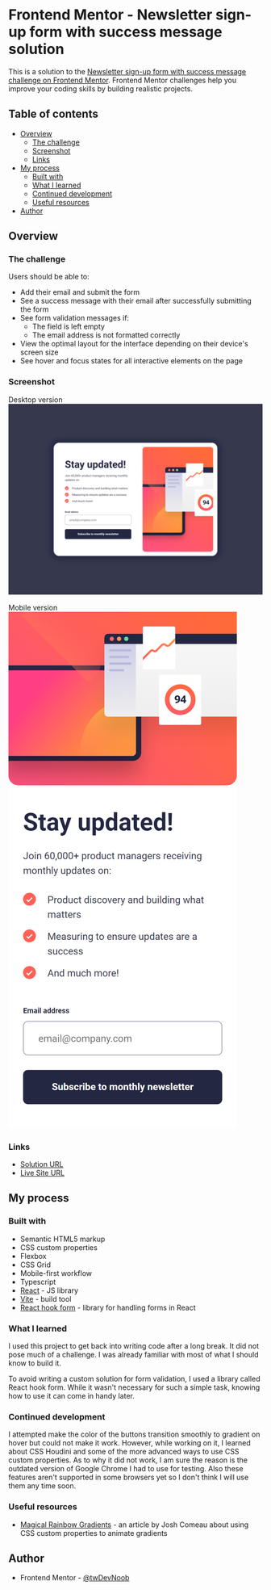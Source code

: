 # Frontend Mentor - Newsletter sign-up form with success message solution

This is a solution to the [Newsletter sign-up form with success message challenge on Frontend Mentor](https://www.frontendmentor.io/challenges/newsletter-signup-form-with-success-message-3FC1AZbNrv). Frontend Mentor challenges help you improve your coding skills by building realistic projects.

## Table of contents

-   [Overview](#overview)
    -   [The challenge](#the-challenge)
    -   [Screenshot](#screenshot)
    -   [Links](#links)
-   [My process](#my-process)
    -   [Built with](#built-with)
    -   [What I learned](#what-i-learned)
    -   [Continued development](#continued-development)
    -   [Useful resources](#useful-resources)
-   [Author](#author)

## Overview

### The challenge

Users should be able to:

-   Add their email and submit the form
-   See a success message with their email after successfully submitting the form
-   See form validation messages if:
    -   The field is left empty
    -   The email address is not formatted correctly
-   View the optimal layout for the interface depending on their device's screen size
-   See hover and focus states for all interactive elements on the page

### Screenshot

Desktop version ![](./src/assets/images/screenshots/screenshot-desktop.png)

Mobile version ![](./src/assets/images/screenshots/screenshot-mobile.png)

### Links

-   [Solution URL](https://github.com/c0dehamster/newsletter-sign-up-with-success-message)
-   [Live Site URL](https://newsletter-sign-up-with-success-message-59r2.vercel.app/)

## My process

### Built with

-   Semantic HTML5 markup
-   CSS custom properties
-   Flexbox
-   CSS Grid
-   Mobile-first workflow
-   Typescript
-   [React](https://reactjs.org/) - JS library
-   [Vite](https://vitejs.dev/) - build tool
-   [React hook form](https://react-hook-form.com/) - library for handling forms in React

### What I learned

I used this project to get back into writing code after a long break. It did not pose much of a challenge. I was already familiar with most of what I should know to build it.

To avoid writing a custom solution for form validation, I used a library called React hook form. While it wasn't necessary for such a simple task, knowing how to use it can come in handy later.

### Continued development

I attempted make the color of the buttons transition smoothly to gradient on hover but could not make it work. However, while working on it, I learned about CSS Houdini and some of the more advanced ways to use CSS custom properties. As to why it did not work, I am sure the reason is the outdated version of Google Chrome I had to use for testing. Also these features aren't supported in some browsers yet so I don't think I will use them any time soon.

### Useful resources

-   [Magical Rainbow Gradients](https://www.joshwcomeau.com/react/rainbow-button/) - an article by Josh Comeau about using CSS custom properties to animate gradients

## Author

-   Frontend Mentor - [@twDevNoob](https://www.frontendmentor.io/profile/twDevNoob)
